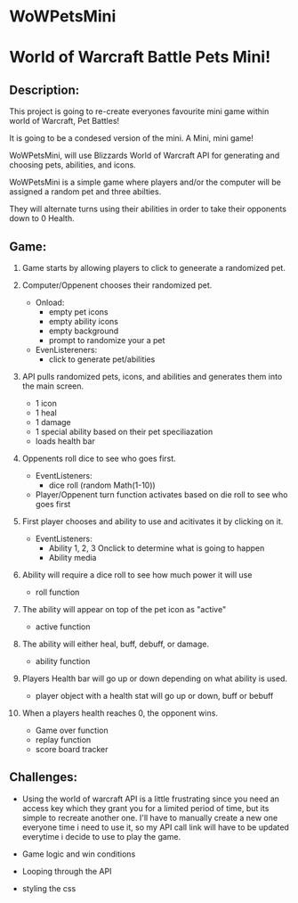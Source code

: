 # WoWPetsMini

# World of Warcraft Battle Pets Mini!

## Description:

This project is going to re-create everyones favourite mini game within world of Warcraft, Pet Battles! 

It is going to be a condesed version of the mini. A Mini, mini game!

WoWPetsMini, will use Blizzards World of Warcraft API for generating and choosing pets, abilities, and icons.

WoWPetsMini is a simple game where players and/or the computer will be assigned a random pet and three abilties. 

They will alternate turns using their abilities in order to take their opponents down to 0 Health.

## Game: 
1. Game starts by allowing players to click to geneerate a randomized pet.

2. Computer/Oppenent chooses their randomized pet.
    - Onload:
        - empty pet icons
        - empty ability icons
        - empty background
        - prompt to randomize your a pet
    - EvenListereners:
        - click to generate pet/abilities

3. API pulls randomized pets, icons, and abilities and generates them into the main screen.
    - 1 icon 
    - 1 heal 
    - 1 damage
    - 1 special ability based on their pet speciliazation
    - loads health bar

4. Oppenents roll dice to see who goes first.
    - EventListeners: 
        - dice roll (random Math(1-10))
    - Player/Oppenent turn function activates based on die roll to see who goes first

5. First player chooses and ability to use and acitivates it by clicking on it.
    - EventListeners: 
        - Ability 1, 2, 3 Onclick to determine what is going to happen
        - Ability media 
6. Ability will require a dice roll to see how much power it will use
    - roll function
7. The ability will appear on top of the pet icon as "active"
    - active function
8. The ability will either heal, buff, debuff, or damage.
    - ability function 
9. Players Health bar will go up or down depending on what ability is used.
    - player object with a health stat will go up or down, buff or bebuff
10. When a players health reaches 0, the opponent wins.
    - Game over function
    - replay function 
    - score board tracker


## Challenges:

- Using the world of warcraft API is a little frustrating since you need an access key which they grant you for a limited period of time, but its simple to recreate another one. I'll have to manually create a new one everyone time i need to use it, so my API call link will have to be updated everytime i decide to use to play the game.

- Game logic and win conditions 

- Looping through the API 

- styling the css 